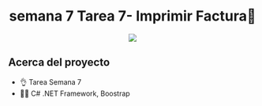 <h1 align="center">semana 7 Tarea 7- Imprimir Factura👋</h1>

<p align="center">
  <img src="https://i.imgur.com/1XF1mKk.png">
</p>

## Acerca del proyecto

- 👌 Tarea Semana 7
- 👨‍💻 C# .NET Framework, Boostrap
